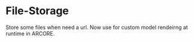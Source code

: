 # File-Storage
Store some files when need a url. Now use for custom model rendeirng at runtime in ARCORE.
